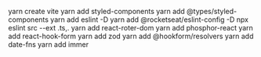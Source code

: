 yarn create vite
yarn add styled-components
yarn add @types/styled-components
yarn add eslint -D
yarn add @rocketseat/eslint-config -D
npx eslint src --ext .ts,.
yarn add react-roter-dom
yarn add phosphor-react
yarn add react-hook-form
yarn add zod
yarn add @hookform/resolvers
yarn add date-fns
yarn add immer
